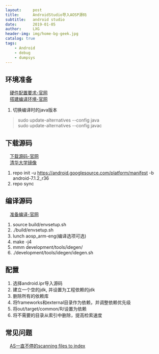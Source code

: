 ```yaml
---
layout:     post
title:      AndroidStudio导入AOSP源码
subtitle:   android studio
date:       2019-01-05
author:     LXG
header-img: img/home-bg-geek.jpg
catalog: true
tags:
    - Android
    - debug
    - dumpsys
---
```


## 环境准备

　[硬件配置要求-官网](https://source.android.com/setup/build/requirements)<br/>
　[搭建编译环境-官网](https://source.android.com/setup/build/initializing)
 
 1. 切换编译时的java版本
 >sudo update-alternatives --config java<br/>
  sudo update-alternatives --config javac

## 下载源码

　[下载源码-官网](https://source.android.com/setup/downloading)<br/>
　[清华大学镜像](https://mirror.tuna.tsinghua.edu.cn/help/AOSP/)

1. repo init -u https://android.googlesource.com/platform/manifest -b android-7.1.2_r36
2. repo sync

## 编译源码

　[准备编译-官网](https://source.android.com/setup/build/building)

1. source build/envsetup.sh
2. ./build/envsetup.sh
3. lunch aosp_arm-eng(编译选项可选)
4. make -j4
5. mmm development/tools/idegen/
6. ./development/tools/idegen/idegen.sh

## 配置

1. 选择android.ipr导入源码
2. 建立一个空的jdk, 并设置为工程依赖的jdk
3. 删除所有的依赖库
4. 将frameworks和external目录作为依赖，并调整依赖优先级
5. 将out/target/common/R/设置为依赖
6. 将不需要的目录从索引中删除，提高检索速度

## 常见问题

　[AS一直不停的scanning files to index](https://blog.csdn.net/seakisbest/article/details/83752736)


